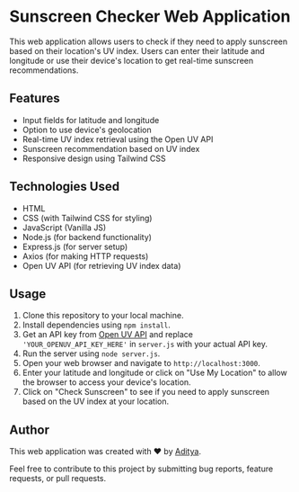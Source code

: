# Sunscreen Checker Web Application

This web application allows users to check if they need to apply sunscreen based on their location's UV index. Users can enter their latitude and longitude or use their device's location to get real-time sunscreen recommendations.

## Features

- Input fields for latitude and longitude
- Option to use device's geolocation
- Real-time UV index retrieval using the Open UV API
- Sunscreen recommendation based on UV index
- Responsive design using Tailwind CSS

## Technologies Used

- HTML
- CSS (with Tailwind CSS for styling)
- JavaScript (Vanilla JS)
- Node.js (for backend functionality)
- Express.js (for server setup)
- Axios (for making HTTP requests)
- Open UV API (for retrieving UV index data)

## Usage

1. Clone this repository to your local machine.
2. Install dependencies using `npm install`.
3. Get an API key from [Open UV API](https://www.openuv.io/) and replace `'YOUR_OPENUV_API_KEY_HERE'` in `server.js` with your actual API key.
4. Run the server using `node server.js`.
5. Open your web browser and navigate to `http://localhost:3000`.
6. Enter your latitude and longitude or click on "Use My Location" to allow the browser to access your device's location.
7. Click on "Check Sunscreen" to see if you need to apply sunscreen based on the UV index at your location.

## Author

This web application was created with ❤️ by [Aditya](https://github.com/aditya).

Feel free to contribute to this project by submitting bug reports, feature requests, or pull requests.

